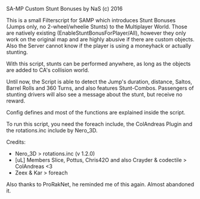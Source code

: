 SA-MP Custom Stunt Bonuses by NaS (c) 2016

This is a small Filterscript for SAMP which introduces Stunt Bonuses (Jumps only, no 2-wheel/wheelie Stunts) to the Multiplayer World.
Those are natively existing (EnableStuntBonusForPlayer/All), however they only work on the original map and are highly abusive if there are custom objects.
Also the Server cannot know if the player is using a moneyhack or actually stunting.

With this script, stunts can be performed anywhere, as long as the objects are added to CA's collision world.

Until now, the Script is able to detect the Jump's duration, distance, Saltos, Barrel Rolls and 360 Turns, and also features Stunt-Combos.
Passengers of stunting drivers will also see a message about the stunt, but receive no reward.

Config defines and most of the functions are explained inside the script.


To run this script, you need the foreach include, the ColAndreas Plugin and the rotations.inc include by Nero_3D.

Credits:

- Nero_3D > rotations.inc (v 1.2.0)
- [uL] Members Slice, Pottus, Chris42O and also Crayder & codectile > ColAndreas <3
- Zeex & Kar > foreach

Also thanks to ProRakNet, he reminded me of this again. Almost abandoned it.

